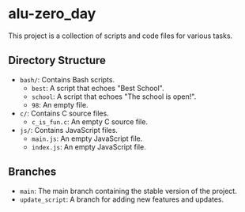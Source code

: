 # alu-zero_day

This project is a collection of scripts and code files for various tasks.

## Directory Structure

- `bash/`: Contains Bash scripts.
  - `best`: A script that echoes "Best School".
  - `school`: A script that echoes "The school is open!".
  - `98`: An empty file.
- `c/`: Contains C source files.
  - `c_is_fun.c`: An empty C source file.
- `js/`: Contains JavaScript files.
  - `main.js`: An empty JavaScript file.
  - `index.js`: An empty JavaScript file.

## Branches

- `main`: The main branch containing the stable version of the project.
- `update_script`: A branch for adding new features and updates.

